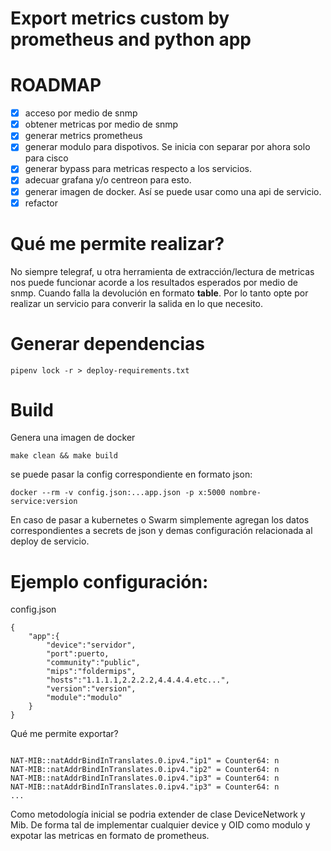 Export metrics custom by prometheus and python app
===============================

# ROADMAP
- [x] acceso por medio de snmp
- [x] obtener metricas por medio de snmp
- [x] generar metrics prometheus
- [x] generar modulo para dispotivos. Se inicia con separar por ahora solo para cisco
- [x] generar bypass para metricas respecto a los servicios.
- [x] adecuar grafana y/o centreon para esto.
- [x] generar imagen de docker. Así se puede usar como una api de servicio.
- [x] refactor

# Qué me permite realizar?

No siempre telegraf, u otra herramienta de extracción/lectura de metricas nos puede funcionar acorde a los resultados esperados por medio de snmp. Cuando falla la devolución en formato **table**. Por lo tanto opte por realizar un servicio para converir la salida en lo que necesito.

# Generar dependencias

```
pipenv lock -r > deploy-requirements.txt

```

# Build

Genera una imagen de docker 
```
make clean && make build

```

se puede pasar la config correspondiente en formato json:
```
docker --rm -v config.json:...app.json -p x:5000 nombre-service:version

```

En caso de pasar a kubernetes o Swarm simplemente agregan los datos correspondientes a secrets de json y demas configuración relacionada al deploy de servicio.

# Ejemplo configuración:
config.json
```
{
    "app":{
        "device":"servidor",
        "port":puerto,
        "community":"public",
        "mips":"foldermips",
        "hosts":"1.1.1.1,2.2.2.2,4.4.4.4.etc...",
        "version":"version",
        "module":"modulo"
    }
}
```
Qué me permite exportar?
```

NAT-MIB::natAddrBindInTranslates.0.ipv4."ip1" = Counter64: n
NAT-MIB::natAddrBindInTranslates.0.ipv4."ip2" = Counter64: n
NAT-MIB::natAddrBindInTranslates.0.ipv4."ip3" = Counter64: n
NAT-MIB::natAddrBindInTranslates.0.ipv4."ip3" = Counter64: n
...

```

Como metodología inicial se podria extender de clase DeviceNetwork y Mib. De forma tal de implementar cualquier device y OID como modulo y expotar las metricas en formato de prometheus.

